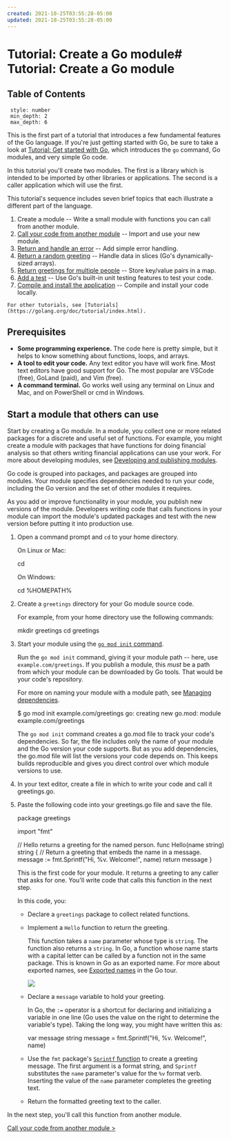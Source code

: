 ```yaml
---
created: 2021-10-25T03:55:28-05:00
updated: 2021-10-25T03:55:28-05:00
---
```

# Tutorial: Create a Go module# Tutorial: Create a Go module

## Table of Contents
```toc
 style: number
 min_depth: 2
 max_depth: 6
```

This is the first part of a tutorial that introduces a few fundamental features of the Go language. If you're just getting started with Go, be sure to take a look at [Tutorial: Get started with Go](https://golang.org/doc/tutorial/getting-started.html), which introduces the `go` command, Go modules, and very simple Go code.

In this tutorial you'll create two modules. The first is a library which is intended to be imported by other libraries or applications. The second is a caller application which will use the first.

This tutorial's sequence includes seven brief topics that each illustrate a different part of the language.

1.  Create a module -- Write a small module with functions you can call from another module.
2.  [Call your code from another module](https://golang.org/doc/tutorial/call-module-code.html) -- Import and use your new module.
3.  [Return and handle an error](https://golang.org/doc/tutorial/handle-errors.html) -- Add simple error handling.
4.  [Return a random greeting](https://golang.org/doc/tutorial/random-greeting.html) -- Handle data in slices (Go's dynamically-sized arrays).
5.  [Return greetings for multiple people](https://golang.org/doc/tutorial/greetings-multiple-people.html) -- Store key/value pairs in a map.
6.  [Add a test](https://golang.org/doc/tutorial/add-a-test.html) -- Use Go's built-in unit testing features to test your code.
7.  [Compile and install the application](https://golang.org/doc/tutorial/compile-install.html) -- Compile and install your code locally.
```ad-note
For other tutorials, see [Tutorials](https://golang.org/doc/tutorial/index.html).
```

## Prerequisites

-   **Some programming experience.** The code here is pretty simple, but it helps to know something about functions, loops, and arrays.
-   **A tool to edit your code.** Any text editor you have will work fine. Most text editors have good support for Go. The most popular are VSCode (free), GoLand (paid), and Vim (free).
-   **A command terminal.** Go works well using any terminal on Linux and Mac, and on PowerShell or cmd in Windows.

## Start a module that others can use

Start by creating a Go module. In a module, you collect one or more related packages for a discrete and useful set of functions. For example, you might create a module with packages that have functions for doing financial analysis so that others writing financial applications can use your work. For more about developing modules, see [Developing and publishing modules](https://golang.org/doc/modules/developing).

Go code is grouped into packages, and packages are grouped into modules. Your module specifies dependencies needed to run your code, including the Go version and the set of other modules it requires.

As you add or improve functionality in your module, you publish new versions of the module. Developers writing code that calls functions in your module can import the module's updated packages and test with the new version before putting it into production use.

1.  Open a command prompt and `cd` to your home directory.
    
    On Linux or Mac:
    
    cd
    
    On Windows:
    
    cd %HOMEPATH%
    
2.  Create a `greetings` directory for your Go module source code.
    
    For example, from your home directory use the following commands:
    
    mkdir greetings
    cd greetings
    
3.  Start your module using the [`go mod init` command](https://golang.org/ref/mod#go-mod-init).
    
    Run the `go mod init` command, giving it your module path -- here, use `example.com/greetings`. If you publish a module, this _must_ be a path from which your module can be downloaded by Go tools. That would be your code's repository.
    
    For more on naming your module with a module path, see [Managing dependencies](https://golang.org/doc/modules/managing-dependencies#naming_module).
    
    $ go mod init example.com/greetings
    go: creating new go.mod: module example.com/greetings
    
    The `go mod init` command creates a go.mod file to track your code's dependencies. So far, the file includes only the name of your module and the Go version your code supports. But as you add dependencies, the go.mod file will list the versions your code depends on. This keeps builds reproducible and gives you direct control over which module versions to use.
    
4.  In your text editor, create a file in which to write your code and call it greetings.go.
5.  Paste the following code into your greetings.go file and save the file.
    
    package greetings
    
    import "fmt"
    
    // Hello returns a greeting for the named person.
    func Hello(name string) string {
        // Return a greeting that embeds the name in a message.
        message := fmt.Sprintf("Hi, %v. Welcome!", name)
        return message
    }
    
    This is the first code for your module. It returns a greeting to any caller that asks for one. You'll write code that calls this function in the next step.
    
    In this code, you:
    
    -   Declare a `greetings` package to collect related functions.
    -   Implement a `Hello` function to return the greeting.
        
        This function takes a `name` parameter whose type is `string`. The function also returns a `string`. In Go, a function whose name starts with a capital letter can be called by a function not in the same package. This is known in Go as an exported name. For more about exported names, see [Exported names](https://tour.golang.org/basics/3) in the Go tour.
        
        ![](https://golang.org/doc/tutorial/images/function-syntax.png)
    -   Declare a `message` variable to hold your greeting.
        
        In Go, the `:=` operator is a shortcut for declaring and initializing a variable in one line (Go uses the value on the right to determine the variable's type). Taking the long way, you might have written this as:
        
        var message string
        message = fmt.Sprintf("Hi, %v. Welcome!", name)
        
    -   Use the `fmt` package's [`Sprintf` function](https://pkg.go.dev/fmt/#Sprintf) to create a greeting message. The first argument is a format string, and `Sprintf` substitutes the `name` parameter's value for the `%v` format verb. Inserting the value of the `name` parameter completes the greeting text.
    -   Return the formatted greeting text to the caller.

In the next step, you'll call this function from another module.

[Call your code from another module >](https://golang.org/doc/tutorial/call-module-code.html)